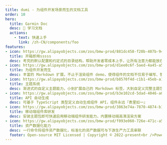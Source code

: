 ```yaml
---
title: dumi - 为组件开发场景而生的文档工具
order: 10
hero:
  title: Garmin Doc
  desc: 📖 学习文档
  actions:
    - text: 快速上手
      link: /zh-CN/components/foo
features:
- icon: https://gw.alipayobjects.com/zos/bmw-prod/881dc458-f20b-407b-947a-95104b5ec82b/k79dm8ih_w144_h144.png
  title: 开箱即用sssss
  desc: 考究的默认配置和约定式的目录结构，帮助开发者零成本上手，让所有注意力都能放在文档编写和组件开发上
- icon: https://gw.alipayobjects.com/zos/bmw-prod/d1ee0c6f-5aed-4a45-a507-339a4bfe076c/k7bjsocq_w144_h144.png
  title: 为组件开发而生
  desc: 丰富的 Markdown 扩展，不止于渲染组件 demo，使得组件的文档不仅易于编写、管理，还好看、好用
- icon: https://gw.alipayobjects.com/zos/bmw-prod/b8570f4d-c1b1-45eb-a1da-abff53159967/kj9t990h_w144_h144.png
  title: 主题系统
  desc: 渐进式的自定义主题能力，小到扩展自己的 Markdown 标签，大到自定义完整主题包，全由你定
- icon: https://gw.alipayobjects.com/zos/bmw-prod/b3e102cd-5dad-4046-a02a-be33241d1cc7/kj9t8oji_w144_h144.png
  title: API 自动生成
  desc: 可基于 TypeScript 类型定义自动生成组件 API，组件永远『表里如一』
- icon: https://gw.alipayobjects.com/zos/bmw-prod/3863e74a-7870-4874-b1e1-00a8cdf47684/kj9t7ww3_w144_h144.png
  title: 移动端组件库研发
  desc: 安装主题包即可快速启用移动端组件研发能力，内置移动端高清渲染方案
- icon: https://gw.alipayobjects.com/zos/bmw-prod/f093e060-726e-471c-a53e-e988ed3f560c/kj9t9sk7_w144_h144.png
  title: 资产数据化能力
  desc: 一行命令将组件资产数据化，标准化的资产数据可与下游生产力工具串联
  footer: Open-source MIT Licensed | Copyright © 2022-present<br />Powered by self
---
```


[comment]: <> (## 轻松上手)

[comment]: <> (手动创建第一篇文档)

[comment]: <> (```bash)

[comment]: <> (// 创建组件开发的目录)

[comment]: <> ($ mkdir library && cd library)

[comment]: <> (// 安装 dumi)

[comment]: <> ($ npm i dumi)

[comment]: <> (// 创建文档)

[comment]: <> ($ mkdir docs && echo '# Hello dumi!' > docs/index.md)

[comment]: <> (// 预览文档)

[comment]: <> ($ npx dumi dev)

[comment]: <> (```)

[comment]: <> (## 反馈与共建)

[comment]: <> (请访问 [GitHub]&#40;https://github.com/umijs/dumi&#41; 或加入讨论群：)

[comment]: <> (<div>)

[comment]: <> ( <img data-type="dingtalk" src="https://gw.alipayobjects.com/zos/bmw-prod/ec249703-be12-416c-8f33-297e47d9439c/kjy5ls84_w1004_h1346.png" width="300" />)

[comment]: <> ( <img data-type="wechat" src="https://gw.alipayobjects.com/zos/bmw-prod/c18bc2a5-719a-48ca-b225-c79ef88bfb43/k7m10ymd_w1004_h1346.jpeg" width="300" />)

[comment]: <> (</div>)
